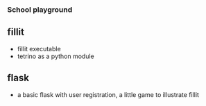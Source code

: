 ### School playground

## fillit

- fillit executable
- tetrino as a python module

## flask 

- a basic flask with user registration, a little game to illustrate fillit

